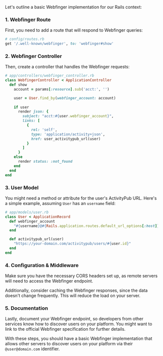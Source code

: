 Let's outline a basic Webfinger implementation for our Rails context:

### 1. Webfinger Route

First, you need to add a route that will respond to Webfinger queries:

```ruby
# config/routes.rb
get '/.well-known/webfinger', to: 'webfinger#show'
```

### 2. Webfinger Controller

Then, create a controller that handles the Webfinger requests:

```ruby
# app/controllers/webfinger_controller.rb
class WebfingerController < ApplicationController
  def show
    account = params[:resource].sub('acct:', '')

    user = User.find_by(webfinger_account: account)
    
    if user
      render json: {
        subject: "acct:#{user.webfinger_account}",
        links: [
          {
            rel: 'self',
            type: 'application/activity+json',
            href: user_activitypub_url(user)
          }
        ]
      }
    else
      render status: :not_found
    end
  end
end
```

### 3. User Model

You might need a method or attribute for the user's ActivityPub URL. Here's a simple example, assuming `User` has an `username` field:

```ruby
# app/models/user.rb
class User < ApplicationRecord
  def webfinger_account
    "#{username}@#{Rails.application.routes.default_url_options[:host]}"
  end

  def activitypub_url(user)
    "https://your-domain.com/activitypub/users/#{user.id}"
  end
end
```

### 4. Configuration & Middleware

Make sure you have the necessary CORS headers set up, as remote servers will need to access the Webfinger endpoint.

Additionally, consider caching the Webfinger responses, since the data doesn't change frequently. This will reduce the load on your server.

### 5. Documentation

Lastly, document your Webfinger endpoint, so developers from other services know how to discover users on your platform. You might want to link to the official Webfinger specification for further details.

With these steps, you should have a basic Webfinger implementation that allows other servers to discover users on your platform via their `@user@domain.com` identifier.